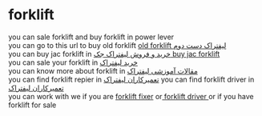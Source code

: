 # forklift
you can sale forklift and buy forklift in power lever</br>
you can go to this url to buy old forklift <a href="http://power-lever.com/%d9%86%d9%85%d8%a7%db%8c%d8%b4%da%af%d8%a7%d9%87-%d8%a2%d9%86%d9%84%d8%a7%db%8c%d9%86-%d9%84%db%8c%d9%81%d8%aa%d8%b1%d8%a7%da%a9-%d9%88-%d8%aa%d8%ac%d9%87%db%8c%d8%b2%d8%a7%d8%aa-%d8%a7%d9%86%d8%a8/%d9%84%db%8c%d9%81%d8%aa%d8%b1%d8%a7%da%a9-%d8%af%d8%b3%d8%aa-%d8%af%d9%88%d9%85/" rel="follow">old forklift لیفتراک دست دوم </a></br>
you can buy jac forklift in <a href="http://power-lever.com/%d9%86%d9%85%d8%a7%db%8c%d8%b4%da%af%d8%a7%d9%87-%d8%a2%d9%86%d9%84%d8%a7%db%8c%d9%86-%d9%84%db%8c%d9%81%d8%aa%d8%b1%d8%a7%da%a9-%d9%88-%d8%aa%d8%ac%d9%87%db%8c%d8%b2%d8%a7%d8%aa-%d8%a7%d9%86%d8%a8/%d9%84%db%8c%d9%81%d8%aa%d8%b1%d8%a7%da%a9-%d9%87%d8%a7%db%8c-%d8%b5%d9%81%d8%b1/%d9%84%db%8c%d9%81%d8%aa%d8%b1%d8%a7%da%a9-%d9%87%d8%a7%db%8c-%d8%ac%da%a9-jac/" rel="follow">خرید و فروش لیفتراک جک buy jac forklift </a></br>
you can sale your forklift in  <a href="http://power-lever.com/%d9%86%d9%85%d8%a7%db%8c%d8%b4%da%af%d8%a7%d9%87-%d8%a2%d9%86%d9%84%d8%a7%db%8c%d9%86-%d9%84%db%8c%d9%81%d8%aa%d8%b1%d8%a7%da%a9-%d9%88-%d8%aa%d8%ac%d9%87%db%8c%d8%b2%d8%a7%d8%aa-%d8%a7%d9%86%d8%a8/%d8%ab%d8%a8%d8%aa-%d9%84%db%8c%d9%81%d8%aa%d8%b1%d8%a7%da%a9-%d9%81%d8%b1%d9%88%d8%b4%db%8c/" rel="follow"> خرید لیفتراک</a></br>
you can know more about forklift in  <a href="http://power-lever.com/%d9%86%d9%85%d8%a7%db%8c%d8%b4%da%af%d8%a7%d9%87-%d8%a2%d9%86%d9%84%d8%a7%db%8c%d9%86-%d9%84%db%8c%d9%81%d8%aa%d8%b1%d8%a7%da%a9-%d9%88-%d8%aa%d8%ac%d9%87%db%8c%d8%b2%d8%a7%d8%aa-%d8%a7%d9%86%d8%a8/%d9%85%d9%82%d8%a7%d9%84%d8%a7%d8%aa-%d8%a2%d9%85%d9%88%d8%b2%d8%b4%db%8c-%d9%be%d8%a7%d9%88%d8%b1%d9%84%db%8c%d9%88%d8%b1/" rel="follow">مقالات آموزشی لیفتراک</a></br>
you can find forklift repier in  <a href="http://power-lever.com/%d9%86%d9%85%d8%a7%db%8c%d8%b4%da%af%d8%a7%d9%87-%d8%a2%d9%86%d9%84%d8%a7%db%8c%d9%86-%d9%84%db%8c%d9%81%d8%aa%d8%b1%d8%a7%da%a9-%d9%88-%d8%aa%d8%ac%d9%87%db%8c%d8%b2%d8%a7%d8%aa-%d8%a7%d9%86%d8%a8/%d9%84%db%8c%d8%b3%d8%aa-%d8%b1%d8%a7%d9%86%d9%86%d8%af%da%af%d8%a7%d9%86-%d9%88-%d8%aa%d8%b9%d9%85%db%8c%d8%b1%da%a9%d8%a7%d8%b1%d8%a7%d9%86-%d9%84%db%8c%d9%81%d8%aa%d8%b1%d8%a7%da%a9/" rel="follow">تعمیرکاران لیفتراک</a>
you can find forklift driver in  <a href="http://power-lever.com/%d9%84%db%8c%d8%b3%d8%aa-%d8%b1%d8%a7%d9%86%d9%86%d8%af%da%af%d8%a7%d9%86-%d9%84%db%8c%d9%81%d8%aa%d8%b1%d8%a7%da%a9/" rel="follow">تعمیرکاران لیفتراک</a></br>
you can work with we if you are <a href="http://power-lever.com/%d9%86%d9%85%d8%a7%db%8c%d8%b4%da%af%d8%a7%d9%87-%d8%a2%d9%86%d9%84%d8%a7%db%8c%d9%86-%d9%84%db%8c%d9%81%d8%aa%d8%b1%d8%a7%da%a9-%d9%88-%d8%aa%d8%ac%d9%87%db%8c%d8%b2%d8%a7%d8%aa-%d8%a7%d9%86%d8%a8/%d8%ab%d8%a8%d8%aa-%d9%86%d8%a7%d9%85-%d8%aa%d8%b9%d9%85%db%8c%d8%b1%da%a9%d8%a7%d8%b1%d8%a7%d9%86-%d9%84%db%8c%d9%81%d8%aa%d8%b1%d8%a7%da%a9/">forklift fixer</a>  or<a href="http://power-lever.com/%d9%86%d9%85%d8%a7%db%8c%d8%b4%da%af%d8%a7%d9%87-%d8%a2%d9%86%d9%84%d8%a7%db%8c%d9%86-%d9%84%db%8c%d9%81%d8%aa%d8%b1%d8%a7%da%a9-%d9%88-%d8%aa%d8%ac%d9%87%db%8c%d8%b2%d8%a7%d8%aa-%d8%a7%d9%86%d8%a8/%d8%ab%d8%a8%d8%aa-%d9%86%d8%a7%d9%85-%d8%b1%d8%a7%d9%86%d9%86%d8%af%da%af%d8%a7%d9%86-%d9%84%db%8c%d9%81%d8%aa%d8%b1%d8%a7%da%a9/"> forklift driver </a> or if you have forklift for sale  <a href="http://power-lever.com" rel="follow"></a></br>

